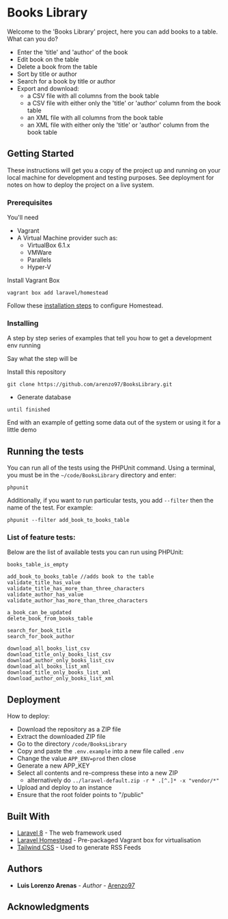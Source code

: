 # Books Library

Welcome to the 'Books Library' project, here you can add books to a table. What can you do?
- Enter the 'title' and 'author' of the book
- Edit book on the table
- Delete a book from the table
- Sort by title or author
- Search for a book by title or author
- Export and download:
  - a CSV file with all columns from the book table
  - a CSV file with either only the 'title' or 'author' column from the book table
  - an XML file with all columns from the book table
  - an XML file with either only the 'title' or 'author' column from the book table

## Getting Started

These instructions will get you a copy of the project up and running on your local machine for development and testing purposes. See deployment for notes on how to deploy the project on a live system.

### Prerequisites

You'll need
* Vagrant
* A Virtual Machine provider such as:
  * VirtualBox 6.1.x
  * VMWare
  * Parallels
  * Hyper-V
  
Install Vagrant Box
```
vagrant box add laravel/homestead
```

Follow these [installation steps](https://laravel.com/docs/8.x/homestead#installation-and-setup) to configure Homestead.

### Installing

A step by step series of examples that tell you how to get a development env running

Say what the step will be

Install this repository

```
git clone https://github.com/arenzo97/BooksLibrary.git
```

* Generate database
```
until finished
```

End with an example of getting some data out of the system or using it for a little demo

## Running the tests

You can run all of the tests using the PHPUnit command. Using a terminal, you must be in the `~/code/BooksLibrary` directory and enter:
```
phpunit
```
Additionally, if you want to run particular tests, you add `--filter` then the name of the test. For example:
```
phpunit --filter add_book_to_books_table
```
### List of feature tests:

Below are the list of available tests you can run using PHPUnit:

```
books_table_is_empty

add_book_to_books_table //adds book to the table
validate_title_has_value
validate_title_has_more_than_three_characters
validate_author_has_value
validate_author_has_more_than_three_characters

a_book_can_be_updated
delete_book_from_books_table

search_for_book_title
search_for_book_author

download_all_books_list_csv
download_title_only_books_list_csv
download_author_only_books_list_csv
download_all_books_list_xml
download_title_only_books_list_xml
download_author_only_books_list_xml
```

## Deployment
How to deploy:

* Download the repository as a ZIP file
* Extract the downloaded ZIP file
* Go to the directory `/code/BooksLibrary`
* Copy and paste the `.env.example` into a new file called `.env`
* Change the value `APP_ENV=prod` then close
* Generate a new APP_KEY
* Select all contents and re-compress these into a new ZIP
  * alternatively do `../laravel-default.zip -r * .[^.]* -x "vendor/*"`
* Upload and deploy to an instance
* Ensure that the root folder points to "/public"

## Built With

* [Laravel 8](https://laravel.com/docs/8.x) - The web framework used
* [Laravel Homestead](https://laravel.com/docs/8.x/homestead) - Pre-packaged Vagrant box for virtualisation
* [Tailwind CSS](https://tailwindcss.com/docs/theme) - Used to generate RSS Feeds


## Authors
* **Luis Lorenzo Arenas** - *Author* - [Arenzo97](https://arenzo97.github.io/)

## Acknowledgments

